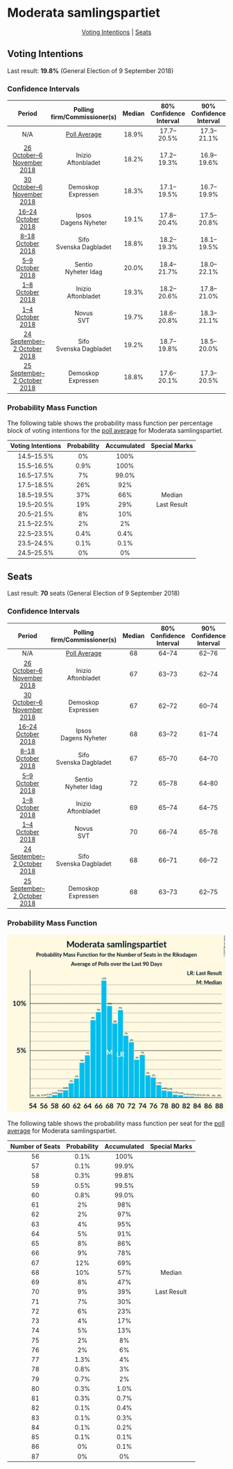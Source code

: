 # Moderata samlingspartiet

<p align="center"><a href="#voting-intentions">Voting Intentions</a> | <a href="#seats">Seats</a></p>

## Voting Intentions

Last result: **19.8%** (General Election of 9 September 2018)

### Confidence Intervals

| Period     | Polling firm/Commissioner(s) | Median | 80% Confidence Interval | 90% Confidence Interval | 95% Confidence Interval | 99% Confidence Interval |
|:----------:|:----------------:|:-----------:|:-----------------------:|:-----------------------:|:-----------------------:|:-----------------------:|
| N/A | [Poll Average](average.html) | 18.9% | 17.7–20.5% | 17.3–21.1% | 16.9–21.5% | 16.3–22.5% |
| [26 October–6 November 2018](2018-11-06-Inizio.html) | Inizio <br> Aftonbladet | 18.2% | 17.2–19.3% | 16.9–19.6% | 16.6–19.9% | 16.2–20.4% |
| [30 October–6 November 2018](2018-11-06-Demoskop.html) | Demoskop <br> Expressen | 18.3% | 17.1–19.5% | 16.7–19.9% | 16.4–20.2% | 15.9–20.9% |
| [16–24 October 2018](2018-10-24-Ipsos.html) | Ipsos <br> Dagens Nyheter | 19.1% | 17.8–20.4% | 17.5–20.8% | 17.2–21.1% | 16.6–21.8% |
| [8–18 October 2018](2018-10-18-Sifo.html) | Sifo <br> Svenska Dagbladet | 18.8% | 18.2–19.3% | 18.1–19.5% | 18.0–19.6% | 17.7–19.9% |
| [5–9 October 2018](2018-10-09-Sentio.html) | Sentio <br> Nyheter Idag | 20.0% | 18.4–21.7% | 18.0–22.1% | 17.6–22.6% | 16.9–23.4% |
| [1–8 October 2018](2018-10-08-Inizio.html) | Inizio <br> Aftonbladet | 19.3% | 18.2–20.6% | 17.8–21.0% | 17.6–21.3% | 17.0–21.9% |
| [1–4 October 2018](2018-10-04-Novus.html) | Novus <br> SVT | 19.7% | 18.6–20.8% | 18.3–21.1% | 18.1–21.4% | 17.6–21.9% |
| [24 September–2 October 2018](2018-10-02-Sifo.html) | Sifo <br> Svenska Dagbladet | 19.2% | 18.7–19.8% | 18.5–20.0% | 18.4–20.1% | 18.1–20.4% |
| [25 September–2 October 2018](2018-10-02-Demoskop.html) | Demoskop <br> Expressen | 18.8% | 17.6–20.1% | 17.3–20.5% | 17.0–20.8% | 16.4–21.4% |

### Probability Mass Function

The following table shows the probability mass function per percentage block of voting intentions for the [poll average](average.html) for Moderata samlingspartiet.

| Voting Intentions | Probability | Accumulated | Special Marks |
|:-----------------:|:-----------:|:-----------:|:-------------:|
| 14.5–15.5% | 0% | 100% |  |
| 15.5–16.5% | 0.9% | 100% |  |
| 16.5–17.5% | 7% | 99.0% |  |
| 17.5–18.5% | 26% | 92% |  |
| 18.5–19.5% | 37% | 66% | Median |
| 19.5–20.5% | 19% | 29% | Last Result |
| 20.5–21.5% | 8% | 10% |  |
| 21.5–22.5% | 2% | 2% |  |
| 22.5–23.5% | 0.4% | 0.4% |  |
| 23.5–24.5% | 0.1% | 0.1% |  |
| 24.5–25.5% | 0% | 0% |  |


## Seats

Last result: **70** seats (General Election of 9 September 2018)

### Confidence Intervals

| Period     | Polling firm/Commissioner(s) | Median | 80% Confidence Interval | 90% Confidence Interval | 95% Confidence Interval | 99% Confidence Interval |
|:----------:|:----------------:|:------:|:-----------------------:|:-----------------------:|:-----------------------:|:-----------------------:|
| N/A | [Poll Average](average.html) | 68 | 64–74 | 62–76 | 61–78 | 59–81 |
| [26 October–6 November 2018](2018-11-06-Inizio.html) | Inizio <br> Aftonbladet | 67 | 63–73 | 62–74 | 61–76 | 59–77 |
| [30 October–6 November 2018](2018-11-06-Demoskop.html) | Demoskop <br> Expressen | 67 | 62–72 | 60–74 | 59–75 | 57–78 |
| [16–24 October 2018](2018-10-24-Ipsos.html) | Ipsos <br> Dagens Nyheter | 68 | 63–72 | 61–74 | 60–76 | 58–78 |
| [8–18 October 2018](2018-10-18-Sifo.html) | Sifo <br> Svenska Dagbladet | 67 | 65–70 | 64–70 | 64–71 | 63–72 |
| [5–9 October 2018](2018-10-09-Sentio.html) | Sentio <br> Nyheter Idag | 72 | 65–78 | 64–80 | 63–81 | 60–85 |
| [1–8 October 2018](2018-10-08-Inizio.html) | Inizio <br> Aftonbladet | 69 | 65–74 | 64–75 | 63–77 | 60–80 |
| [1–4 October 2018](2018-10-04-Novus.html) | Novus <br> SVT | 70 | 66–74 | 65–76 | 64–77 | 62–80 |
| [24 September–2 October 2018](2018-10-02-Sifo.html) | Sifo <br> Svenska Dagbladet | 68 | 66–71 | 66–72 | 65–72 | 64–73 |
| [25 September–2 October 2018](2018-10-02-Demoskop.html) | Demoskop <br> Expressen | 68 | 63–73 | 62–75 | 61–77 | 59–79 |

### Probability Mass Function

![Graph with seats probability mass function not yet produced](average-seats-pmf-moderatasamlingspartiet.png "Seats Probability Mass Function")

The following table shows the probability mass function per seat for the [poll average](average.html) for Moderata samlingspartiet.

| Number of Seats | Probability | Accumulated | Special Marks |
|:---------------:|:-----------:|:-----------:|:-------------:|
| 56 | 0.1% | 100% |  |
| 57 | 0.1% | 99.9% |  |
| 58 | 0.3% | 99.8% |  |
| 59 | 0.5% | 99.5% |  |
| 60 | 0.8% | 99.0% |  |
| 61 | 2% | 98% |  |
| 62 | 2% | 97% |  |
| 63 | 4% | 95% |  |
| 64 | 5% | 91% |  |
| 65 | 8% | 86% |  |
| 66 | 9% | 78% |  |
| 67 | 12% | 69% |  |
| 68 | 10% | 57% | Median |
| 69 | 8% | 47% |  |
| 70 | 9% | 39% | Last Result |
| 71 | 7% | 30% |  |
| 72 | 6% | 23% |  |
| 73 | 4% | 17% |  |
| 74 | 5% | 13% |  |
| 75 | 2% | 8% |  |
| 76 | 2% | 6% |  |
| 77 | 1.3% | 4% |  |
| 78 | 0.8% | 3% |  |
| 79 | 0.7% | 2% |  |
| 80 | 0.3% | 1.0% |  |
| 81 | 0.3% | 0.7% |  |
| 82 | 0.1% | 0.4% |  |
| 83 | 0.1% | 0.3% |  |
| 84 | 0.1% | 0.2% |  |
| 85 | 0.1% | 0.1% |  |
| 86 | 0% | 0.1% |  |
| 87 | 0% | 0% |  |


